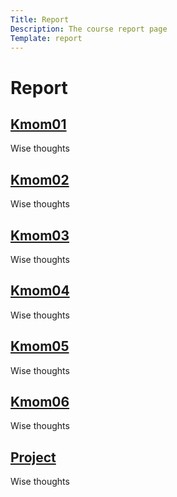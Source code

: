 ```yaml
---
Title: Report
Description: The course report page
Template: report
---
```


Report
==================

<div class="kmom-box">
    <a href="report/kmom01"><h2>Kmom01</h2></a>
    <p>Wise thoughts</p>
</div>

<div class="kmom-box">
    <a href="report/kmom02"><h2>Kmom02</h2></a>
    <p>Wise thoughts</p>
</div>

<div class="kmom-box">
    <a href="report/kmom03"><h2>Kmom03</h2></a>
    <p>Wise thoughts</p>
</div>

<div class="kmom-box">
    <a href="report/kmom04"><h2>Kmom04</h2></a>
    <p>Wise thoughts</p>
</div>

<div class="kmom-box">
    <a href="kmom05"><h2>Kmom05</h2></a>
    <p>Wise thoughts</p>
</div>

<div class="kmom-box">
    <a href="report/kmom06"><h2>Kmom06</h2></a>
    <p>Wise thoughts</p>
</div>

<div class="kmom-box project">
    <a href="report/kmom10"><h2>Project</h2></a>
    <p>Wise thoughts</p>
</div>

